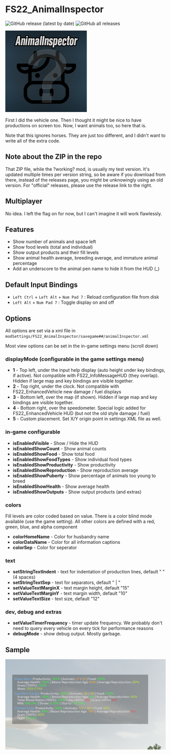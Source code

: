 # FS22_AnimalInspector

![GitHub release (latest by date)](https://img.shields.io/github/v/release/jtsage/FS22_AnimalInspector) ![GitHub all releases](https://img.shields.io/github/downloads/jtsage/FS22_AnimalInspector/total)

<p align="left">
  <img src="https://github.com/jtsage/FS22_AnimalInspector/raw/main/modIcon.png">
</p>

First I did the vehicle one.  Then I thought it might be nice to have productions on screen too.  Now, I want animals too,
so here that is.

Note that this ignores horses.  They are just too different, and I didn't want to write all of the extra code.

## Note about the ZIP in the repo

That ZIP file, while the ?working? mod, is usually my test version.  It's updated multiple times per
version string, so be aware if you download from there, instead of the releases page, you might be
unknowingly using an old version.  For "official" releases, please use the release link to the right.

## Multiplayer

No idea.  I left the flag on for now, but I can't imagine it will work flawlessly.

## Features

* Show number of animals and space left
* Show food levels (total and individual)
* Show output products and their fill levels
* Show animal health average, breeding average, and immature animal percentage
* Add an underscore to the animal pen name to hide it from the HUD (_)

## Default Input Bindings

* `Left Ctrl` + `Left Alt` + `Num Pad 7` : Reload configuration file from disk
* `Left Alt` + `Num Pad 7` : Toggle display on and off

## Options

All options are set via a xml file in `modSettings/FS22_AnimalInspector/savegame##/animalInspector.xml`

Most view options can be set in the in-game settings menu (scroll down)

### displayMode (configurable in the game settings menu)

* __1__ - Top left, under the input help display (auto height under key bindings, if active). Not compatible with FS22_InfoMessageHUD (they overlap).  Hidden if large map and key bindings are visible together.
* __2__ - Top right, under the clock.  Not compatible with FS22_EnhancedVehicle new damage / fuel displays
* __3__ - Bottom left, over the map (if shown). Hidden if large map and key bindings are visible together.
* __4__ - Bottom right, over the speedometer.  Special logic added for FS22_EnhancedVehicle HUD (but not the old style damage / fuel)
* __5__ - Custom placement.  Set X/Y origin point in settings XML file as well.

### in-game configurable

* __isEnabledVisible__ - Show / Hide the HUD
* __isEnabledShowCount__ - Show animal counts
* __isEnabledShowFood__ - Show total food
* __isEnabledShowFoodTypes__ - Show individual food types
* __isEnabledShowProductivity__ - Show productivity
* __isEnabledShowReproduction__ - Show reproduction average
* __isEnabledShowPuberty__ - Show percentage of animals too young to breed
* __isEnabledShowHealth__ - Show average health
* __isEnabledShowOutputs__ - Show output products (and extras)


### colors

Fill levels are color coded based on value. There is a color blind mode available (use the game setting).  All other colors are defined with a red, green, blue, and alpha component

* __colorHomeName__ - Color for husbandry name
* __colorDataName__ - Color for all information captions
* __colorSep__ - Color for seperator

### text

* __setStringTextIndent__ - text for indentation of production lines, default "    " (4 spaces)
* __setStringTextSep__ - text for separators, default " | "
* __setValueTextMarginX__ - text margin height, default "15"
* __setValueTextMarginY__ - text margin width, default "10"
* __setValueTextSize__ - text size, default "12"

### dev, debug and extras

* __setValueTimerFrequency__ - timer update frequency. We probably don't need to query every vehicle on every tick for performance reasons
* __debugMode__ - show debug output.  Mostly garbage.

## Sample

<p align="center">
  <img width="650" src="https://github.com/jtsage/FS22_AnimalInspector/raw/main/readme_sample.png">
</p>
